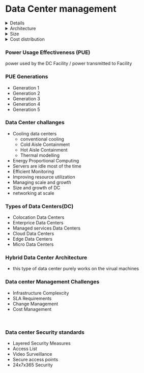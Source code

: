 # Data Center management

<details>

# <summary> Components </summary>

## main components of the datacenter 
* CARC
* PDU
* UPS System
* Electrical Primary SwitchGear
* Pump Rooms
* Fuel Oil Storage Tanks
* Colocation Suites
* Heat Rejection Devices
* Emergancy Diesel Generators

</details>

<details>

<summary> Architecture </summary>

## Traditional datacenter Architecture
speed difference between processor and ram is matched by the use
of FSB
* Front side Bus : Bus between Processor and RAM
* Back side Bus : Bus between L1 and L2 cache

</details>

<details> 
<summary> Size </summary>

### Size of the rack is defined by the units
* 1U = 1.5"
* 2U = 3"
</details>

<details> 
<summary> Cost distribution </summary>

### Operating cost of the data center
* servers : 57%
* Networking Equiments : 8%
* Power Distribution : 18%
* Power : 13%
</details>





### Power Usage Effectiveness (PUE)

power used by the DC Facility / power transmitted to Facility

### PUE Generations 
* Generation 1
* Generation 2
* Generation 3
* Generation 4
* Generation 5


### Data Center challanges
* Cooling data centers
    * conventional cooling
    * Cold Aisle Containment
    * Hot Aisle Containment
    * Thermal modelling  
* Energy Proportional Computing 
* Servers are idle most of the time
* Efficient Monitoring
* Improving resource utilization
* Managing scale and growth
* Size and growth of DC
* networking at scale 


### Types of Data Centers(DC)
* Colocation Data Centers
* Enterprice Data Centers
* Managed services Data Centers
* Cloud Data Centers
* Edge Data Centers
* Micro Data Centers

### Hybrid Data Center Architecture
* this type of data center purely works on the virual machines

### Data center Management Challenges
* Infrastructure Complexcity
* SLA Requirements
* Change Management
* Cost Management   
  
<br>

### Data center Security standards
* Layered Security Measures
* Access List
* Video Surveillance
* Secure access points
* 24x7x365 Security











